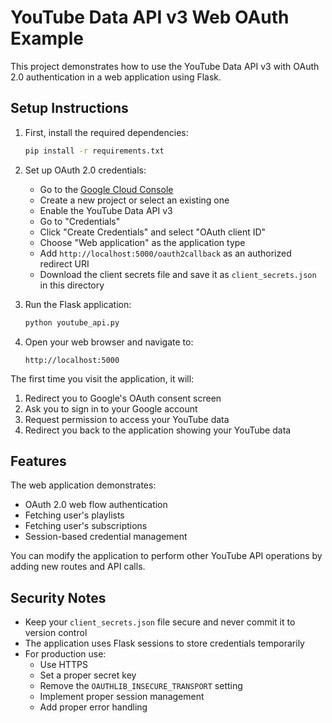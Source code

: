 # YouTube Data API v3 Web OAuth Example

This project demonstrates how to use the YouTube Data API v3 with OAuth 2.0 authentication in a web application using Flask.

## Setup Instructions

1. First, install the required dependencies:
   ```bash
   pip install -r requirements.txt
   ```

2. Set up OAuth 2.0 credentials:
   - Go to the [Google Cloud Console](https://console.cloud.google.com/)
   - Create a new project or select an existing one
   - Enable the YouTube Data API v3
   - Go to "Credentials"
   - Click "Create Credentials" and select "OAuth client ID"
   - Choose "Web application" as the application type
   - Add `http://localhost:5000/oauth2callback` as an authorized redirect URI
   - Download the client secrets file and save it as `client_secrets.json` in this directory

3. Run the Flask application:
   ```bash
   python youtube_api.py
   ```

4. Open your web browser and navigate to:
   ```
   http://localhost:5000
   ```

The first time you visit the application, it will:
1. Redirect you to Google's OAuth consent screen
2. Ask you to sign in to your Google account
3. Request permission to access your YouTube data
4. Redirect you back to the application showing your YouTube data

## Features

The web application demonstrates:
- OAuth 2.0 web flow authentication
- Fetching user's playlists
- Fetching user's subscriptions
- Session-based credential management

You can modify the application to perform other YouTube API operations by adding new routes and API calls.

## Security Notes

- Keep your `client_secrets.json` file secure and never commit it to version control
- The application uses Flask sessions to store credentials temporarily
- For production use:
  - Use HTTPS
  - Set a proper secret key
  - Remove the `OAUTHLIB_INSECURE_TRANSPORT` setting
  - Implement proper session management
  - Add proper error handling 